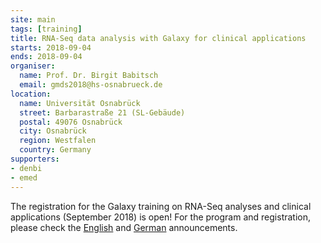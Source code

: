 ```yaml
---
site: main
tags: [training]
title: RNA-Seq data analysis with Galaxy for clinical applications
starts: 2018-09-04
ends: 2018-09-04
organiser:
  name: Prof. Dr. Birgit Babitsch
  email: gmds2018@hs-osnabrueck.de
location:
  name: Universität Osnabrück
  street: Barbarastraße 21 (SL-Gebäude)
  postal: 49076 Osnabrück
  city: Osnabrück
  region: Westfalen
  country: Germany
supporters:
- denbi
- emed
---
```


The registration for the Galaxy training on RNA-Seq analyses and clinical applications (September 2018) is open! For the program and registration, please check the [English](http://www.denbi.de/22-training-cat/training-courses/599-rna-seq-data-analysis-with-galaxy-for-clinical-applications-gmds-2018) and [German](https://gmds.de/aktuelles-termine/tagungen-2018-willkommen/anmeldung-zur-tagung/) announcements.

